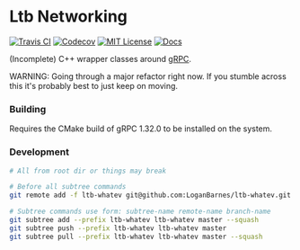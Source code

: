 Ltb Networking
==============
[![Travis CI][travis-badge]][travis-link]
[![Codecov][codecov-badge]][codecov-link]
[![MIT License][license-badge]][license-link]
[![Docs][docs-badge]][docs-link]

(Incomplete) C++ wrapper classes around [gRPC][grpc-link].

WARNING: Going through a major refactor right now. If you stumble
across this it's probably best to just keep on moving.

### Building

Requires the CMake build of gRPC 1.32.0 to be installed on the system.

### Development

```bash
# All from root dir or things may break

# Before all subtree commands
git remote add -f ltb-whatev git@github.com:LoganBarnes/ltb-whatev.git

# Subtree commands use form: subtree-name remote-name branch-name
git subtree add --prefix ltb-whatev ltb-whatev master --squash
git subtree push --prefix ltb-whatev ltb-whatev master
git subtree pull --prefix ltb-whatev ltb-whatev master --squash
```

[travis-badge]: https://travis-ci.org/LoganBarnes/ltb-net.svg?branch=master
[travis-link]: https://travis-ci.org/LoganBarnes/ltb-net
[codecov-badge]: https://codecov.io/gh/LoganBarnes/ltb-net/branch/master/graph/badge.svg
[codecov-link]: https://codecov.io/gh/LoganBarnes/ltb-net
[license-badge]: https://img.shields.io/badge/License-MIT-blue.svg
[license-link]: https://github.com/LoganBarnes/ltb-net/blob/master/LICENSE
[docs-badge]: https://codedocs.xyz/LoganBarnes/ltb-net.svg
[docs-link]: https://codedocs.xyz/LoganBarnes/ltb-net

[grpc-link]: https://grpc.io/
